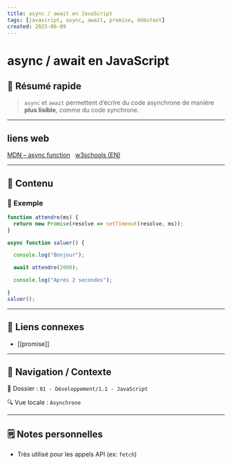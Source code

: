 ```yaml
---
title: async / await en JavaScript
tags: [javascript, async, await, promise, débutant]
created: 2025-06-09
---  
```


# async / await en JavaScript

## 🧠 Résumé rapide

> `async` et `await` permettent d’écrire du code asynchrone de manière **plus lisible**, comme du code synchrone.

---

## liens web

[MDN – async function](https://developer.mozilla.org/fr/docs/Web/JavaScript/Reference/Statements/async_function)  
[w3schools (EN)](https://www.w3schools.com/js/js_async.asp)

---

## 📌 Contenu

### 📍 Exemple

```js
function attendre(ms) {
  return new Promise(resolve => setTimeout(resolve, ms));
}  

async function saluer() {

  console.log("Bonjour");

  await attendre(2000);

  console.log("Après 2 secondes");

}
saluer();
```

---

## 🔗 Liens connexes

- [[promise]]

---

  

## 🧭 Navigation / Contexte

  

📂 Dossier : `01 - Développement/1.1 - JavaScript`  

🔍 Vue locale : `Asynchrone`

  

---

  

## 🗒️ Notes personnelles

  

- Très utilisé pour les appels API (ex: `fetch`)